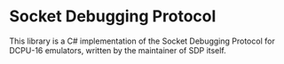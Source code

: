 Socket Debugging Protocol
=========================

This library is a C# implementation of the Socket Debugging Protocol for DCPU-16 emulators, written by the maintainer of SDP itself.